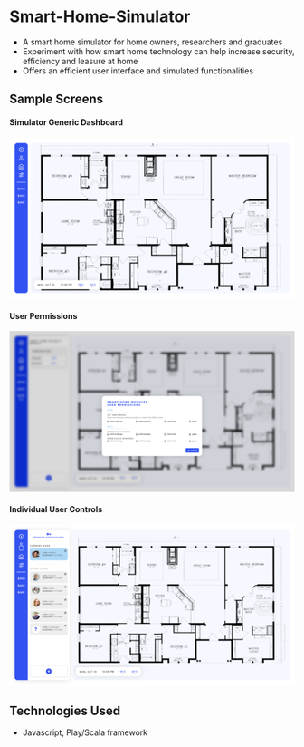 # Smart-Home-Simulator
- A smart home simulator for home owners, researchers and graduates
- Experiment with how smart home technology can help increase security, efficiency and leasure at home
- Offers an efficient user interface and simulated functionalities

## Sample Screens
#### Simulator Generic Dashboard
![Dashboard](https://github.com/stellakimnguyen/Smart-Home-Simulator/blob/BE-Develop/public/images/Dashboard.png)

#### User Permissions
![User Permissions](https://github.com/stellakimnguyen/Smart-Home-Simulator/blob/BE-Develop/public/images/User%20Permissions.png)

#### Individual User Controls
![User Controls](https://github.com/stellakimnguyen/Smart-Home-Simulator/blob/BE-Develop/public/images/Users.png)

## Technologies Used
- Javascript, Play/Scala framework
